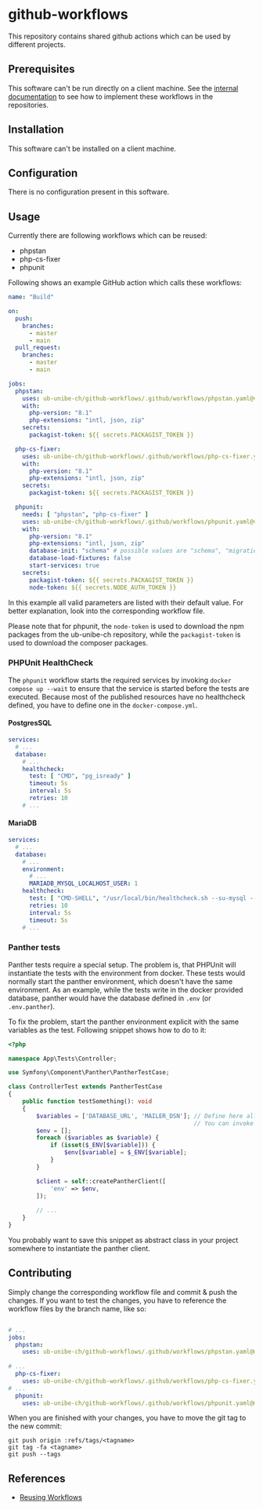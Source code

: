# github-workflows

This repository contains shared github actions which can be used by different projects.

## Prerequisites

This software can't be run directly on a client machine. See the [internal documentation](https://it-docs.ub.unibe.ch) to see how to implement these workflows in the repositories.

## Installation

This software can't be installed on a client machine.

## Configuration

There is no configuration present in this software.

## Usage

Currently there are following workflows which can be reused:

* phpstan
* php-cs-fixer
* phpunit

Following shows an example GitHub action which calls these workflows:

```yaml
name: "Build"

on:
  push:
    branches:
      - master
      - main
  pull_request:
    branches:
      - master
      - main

jobs:
  phpstan:
    uses: ub-unibe-ch/github-workflows/.github/workflows/phpstan.yaml@v1
    with: 
      php-version: "8.1"
      php-extensions: "intl, json, zip"
    secrets:
      packagist-token: ${{ secrets.PACKAGIST_TOKEN }}

  php-cs-fixer:
    uses: ub-unibe-ch/github-workflows/.github/workflows/php-cs-fixer.yaml@v1
    with: 
      php-version: "8.1"
      php-extensions: "intl, json, zip"
    secrets:
      packagist-token: ${{ secrets.PACKAGIST_TOKEN }}

  phpunit:
    needs: [ "phpstan", "php-cs-fixer" ]
    uses: ub-unibe-ch/github-workflows/.github/workflows/phpunit.yaml@v1
    with: 
      php-version: "8.1"
      php-extensions: "intl, json, zip"
      database-init: "schema" # possible values are "schema", "migration" and "none"
      database-load-fixtures: false
      start-services: true
    secrets:
      packagist-token: ${{ secrets.PACKAGIST_TOKEN }}
      node-token: ${{ secrets.NODE_AUTH_TOKEN }}
```

In this example all valid parameters are listed with their default value. For better explanation, look into the corresponding workflow file.

Please note that for phpunit, the `node-token` is used to download the npm packages from the ub-unibe-ch repository, while the `packagist-token` is used to download the composer packages.

### PHPUnit HealthCheck

The `phpunit` workflow starts the required services by invoking `docker compose up --wait` to ensure that the service is started before the tests are executed. Because most of the published resources have no healthcheck defined, you have to define one in the `docker-compose.yml`. 

#### PostgresSQL

```yaml
services:
  # ...
  database:
    # ...
    healthcheck:
      test: [ "CMD", "pg_isready" ]
      timeout: 5s
      interval: 5s
      retries: 10
    # ...
```

#### MariaDB

```yaml
services:
  # ...
  database:
    # ...
    environment:
      # ...
      MARIADB_MYSQL_LOCALHOST_USER: 1
    healthcheck:
      test: [ "CMD-SHELL", "/usr/local/bin/healthcheck.sh --su-mysql --innodb_initialized || exit 1" ]
      retries: 10
      interval: 5s
      timeout: 5s
    # ...
```

### Panther tests

Panther tests require a special setup. The problem is, that PHPUnit will instantiate the tests with the environment from docker. These tests would normally start the panther environment, which doesn't have the same environment. As an example, while the tests write in the docker provided database, panther would have the database defined in `.env` (or `.env.panther`).

To fix the problem, start the panther environment explicit with the same variables as the test. Following snippet shows how to do to it:

```php
<?php

namespace App\Tests\Controller;

use Symfony\Component\Panther\PantherTestCase;

class ControllerTest extends PantherTestCase
{
    public function testSomething(): void
    {
        $variables = ['DATABASE_URL', 'MAILER_DSN']; // Define here all services which are defined in docker
                                                     // You can invoke `symfony var:export --debug` to detect all docker services
        $env = [];
        foreach ($variables as $variable) {
            if (isset($_ENV[$variable])) {
                $env[$variable] = $_ENV[$variable];
            }
        }

        $client = self::createPantherClient([
            'env' => $env,
        ]);
        
        // ...
    }
}
```

You probably want to save this snippet as abstract class in your project somewhere to instantiate the panther client.

## Contributing

Simply change the corresponding workflow file and commit & push the changes. If you want to test the changes, you have to reference the workflow files by the branch name, like so:

```yaml

# ...
jobs:
  phpstan:
    uses: ub-unibe-ch/github-workflows/.github/workflows/phpstan.yaml@main # <-- here
  
# ...
  php-cs-fixer:
    uses: ub-unibe-ch/github-workflows/.github/workflows/php-cs-fixer.yaml@main # <-- here
# ...  
  phpunit:
    uses: ub-unibe-ch/github-workflows/.github/workflows/phpunit.yaml@main # <-- here
```

When you are finished with your changes, you have to move the git tag to the new commit:

```
git push origin :refs/tags/<tagname>
git tag -fa <tagname>
git push --tags
```

## References

* [Reusing Workflows](https://docs.github.com/en/actions/using-workflows/reusing-workflows)
